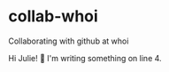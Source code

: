 # collab-whoi
Collaborating with github at whoi

Hi Julie! :raising_hand: I'm writing something on line 4. 